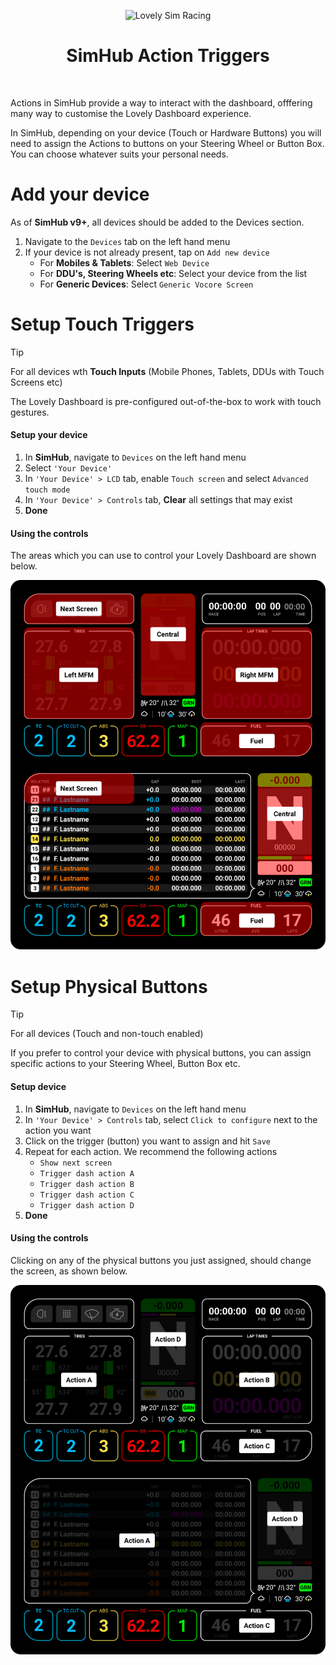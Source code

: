 <p align="center">
<img width="150" height="150" alt="Lovely Sim Racing" src="./images/lr-logo-small.png">
</p>

<h1 align="center">SimHub Action Triggers</h1>
 
<br/>

Actions in SimHub provide a way to interact with the dashboard, offfering many way to customise the Lovely Dashboard experience. 

In SimHub, depending on your device (Touch or Hardware Buttons) you will need to assign the Actions to buttons on your Steering Wheel or Button Box. You can choose whatever suits your personal needs.

# Add your device
As of **SimHub v9+**, all devices should be added to the Devices section.

1. Navigate to the `Devices` tab on the left hand menu
2. If your device is not already present, tap on `Add new device`
	* For **Mobiles & Tablets**: Select `Web Device`
	* For **DDU's, Steering Wheels etc**: Select your device from the list
	* For **Generic Devices**: Select `Generic Vocore Screen`

# Setup Touch Triggers
> [!TIP]
> For all devices wth **Touch Inputs** (Mobile Phones, Tablets, DDUs with Touch Screens etc) 
 
The Lovely Dashboard is pre-configured out-of-the-box to work with touch gestures. 

#### Setup your device
1. In **SimHub**, navigate to `Devices` on the left hand menu
2. Select `'Your Device'`
3. In `'Your Device' > LCD` tab, enable `Touch screen` and select `Advanced touch mode`
4. In `'Your Device' > Controls` tab, **Clear** all settings that may exist
6. **Done**

#### Using the controls
The areas which you can use to control your Lovely Dashboard are shown below.

![Pre-Defined Triggers](./images/PrimaryActionsOnlyTouch.png)

# Setup Physical Buttons
> [!TIP]
> For all devices (Touch and non-touch enabled)

If you prefer to control your device with physical buttons, you can assign specific actions to your Steering Wheel, Button Box etc.

#### Setup device
1. In **SimHub**, navigate to `Devices` on the left hand menu
2. In `'Your Device' > Controls` tab, select `Click to configure` next to the action you want
3. Click on the trigger (button) you want to assign and hit `Save`
4. Repeat for each action. We recommend the following actions
	* `Show next screen`
	* `Trigger dash action A`
	* `Trigger dash action B`
	* `Trigger dash action C`
	* `Trigger dash action D`
5. **Done**

#### Using the controls
Clicking on any of the physical buttons you just assigned, should change the screen, as shown below.

![Pre-Defined Triggers](./images/PrimaryActionsOnly.png)
